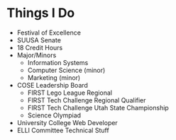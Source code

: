 # Things I Do

* Festival of Excellence
* SUUSA Senate
* 18 Credit Hours
* Major/Minors
    * Information Systems
    * Computer Science (minor)
    * Marketing (minor)
* COSE Leadership Board
    * FIRST Lego League Regional
    * FIRST Tech Challenge Regional Qualifier
    * FIRST Tech Challenge Utah State Championship
    * Science Olympiad
* University College Web Developer
* ELLI Committee Technical Stuff
